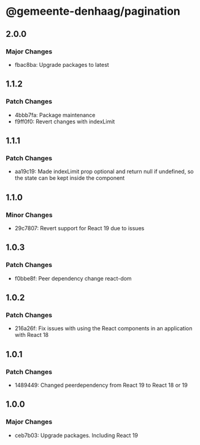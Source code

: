 # @gemeente-denhaag/pagination

## 2.0.0

### Major Changes

- fbac8ba: Upgrade packages to latest

## 1.1.2

### Patch Changes

- 4bbb7fa: Package maintenance
- f9ff0f0: Revert changes with indexLimit

## 1.1.1

### Patch Changes

- aa19c19: Made indexLimit prop optional and return null if undefined, so the state can be kept inside the component

## 1.1.0

### Minor Changes

- 29c7807: Revert support for React 19 due to issues

## 1.0.3

### Patch Changes

- f0bbe8f: Peer dependency change react-dom

## 1.0.2

### Patch Changes

- 216a26f: Fix issues with using the React components in an application with React 18

## 1.0.1

### Patch Changes

- 1489449: Changed peerdependency from React 19 to React 18 or 19

## 1.0.0

### Major Changes

- ceb7b03: Upgrade packages. Including React 19

